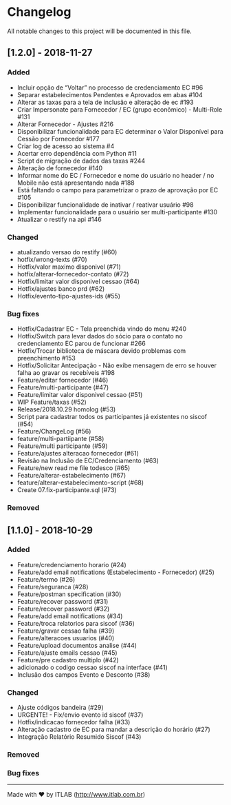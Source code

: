 
# Changelog
All notable changes to this project will be documented in this file.

## [1.2.0] - 2018-11-27
### Added
- Incluir opção de “Voltar” no processo de credenciamento EC #96
- Separar estabelecimentos Pendentes e Aprovados em abas #104
- Alterar as taxas para a tela de inclusão e alteração de ec #193
- Criar Impersonate para Fornecedor / EC (grupo econômico) - Multi-Role #131
- Alterar Fornecedor - Ajustes #216
- Disponibilizar funcionalidade para EC determinar o Valor Disponível para Cessão por Fornecedor #177
- Criar log de acesso ao sistema #4
- Acertar erro dependência com Python #11
- Script de migração de dados das taxas #244
- Alteração de fornecedor #140
- Informar nome do EC / Fornecedor e nome do usuário no header / no Mobile não está apresentando nada #188
- Está faltando o campo para parametrizar o prazo de aprovação por EC #105
- Disponibilizar funcionalidade de inativar / reativar usuário #98
- Implementar funcionalidade para o usuário ser multi-participante #130
- Atualizar o restify na api #146

### Changed
- atualizando versao do restify (#60)
- hotfix/wrong-texts (#70)
- Hotfix/valor maximo disponivel (#71)
- hotfix/alterar-fornecedor-contato (#72)
- Hotfix/limitar valor disponivel cessao (#64)
- Hotfix/ajustes banco prd (#62)
- Hotfix/evento-tipo-ajustes-ids (#55)

### Bug fixes
- Hotfix/Cadastrar EC - Tela preenchida vindo do menu #240 
- Hotfix/Switch para levar dados do sócio para o contato no credenciamento EC parou de funcionar #266
- Hotfix/Trocar biblioteca de máscara devido problemas com preenchimento #153
- Hotfix/Solicitar Antecipação - Não exibe mensagem de erro se houver falha ao gravar os recebíveis #198
- Feature/editar fornecedor (#46)
- Feature/multi-participante (#47)
- Feature/limitar valor disponivel cessao (#51)
- WIP Feature/taxas (#52)
- Release/2018.10.29 homolog (#53)
- Script para cadastrar todos os participantes já existentes no siscof (#54)
- Feature/ChangeLog (#56)
- feature/multi-partiipante (#58)
- Feature/multi participante (#59)
- Feature/ajustes alteracao fornecedor (#61)
- Revisão na Inclusão de EC/Credenciamento (#63)
- Feature/new read me file todesco (#65)
- Feature/alterar-estabelecimento (#67)
- feature/alterar-estabelecimento-script (#68)
- Create 07.fix-participante.sql (#73)

### Removed

## [1.1.0] - 2018-10-29
### Added
- Feature/credenciamento horario (#24)
- Feature/add email notifications (Estabelecimento - Fornecedor) (#25)
- Feature/termo (#26)
- Feature/seguranca (#28)
- Feature/postman specification (#30)
- Feature/recover password (#31)
- Feature/recover password (#32)
- Feature/add email notifications (#34)
- Feature/troca relatorios para siscof (#36)
- Feature/gravar cessao falha (#39)
- Feature/alteracoes usuarios (#40)
- Feature/upload documentos analise (#44)
- Feature/ajuste emails cessao (#45)
- Feature/pre cadastro multiplo (#42)
- adicionado o codigo cessao siscof na interface (#41)
- Inclusão dos campos Evento e Desconto (#38)


### Changed

- Ajuste códigos bandeira (#29)
- URGENTE! - Fix/envio evento id siscof (#37)
- Hotfix/indicacao fornecedor falha (#33)
- Alteração cadastro de EC para mandar a descrição do horário (#27)
- Integração Relatório Resumido Siscof (#43)

### Removed

### Bug fixes

---
Made with ♥ by ITLAB (http://www.itlab.com.br)
